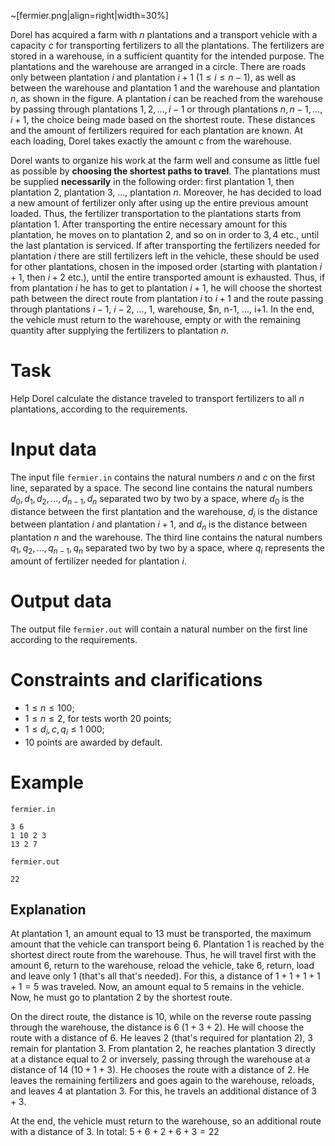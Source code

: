 ~[fermier.png|align=right|width=30%]

Dorel has acquired a farm with $n$ plantations and a transport vehicle with a capacity $c$ for transporting fertilizers to all the plantations. The fertilizers are stored in a warehouse, in a sufficient quantity for the intended purpose. The plantations and the warehouse are arranged in a circle. There are roads only between plantation $i$ and plantation $i+1$ ($1 \leq i \leq n-1$), as well as between the warehouse and plantation $1$ and the warehouse and plantation $n$, as shown in the figure. A plantation $i$ can be reached from the warehouse by passing through plantations $1, 2, \dots, i-1$ or through plantations $n, n-1, \dots, i+1$, the choice being made based on the shortest route. These distances and the amount of fertilizers required for each plantation are known. At each loading, Dorel takes exactly the amount $c$ from the warehouse.

Dorel wants to organize his work at the farm well and consume as little fuel as possible by **choosing the shortest paths to travel**. The plantations must be supplied **necessarily** in the following order: first plantation $1$, then plantation $2$, plantation $3$, $\dots$, plantation $n$. Moreover, he has decided to load a new amount of fertilizer only after using up the entire previous amount loaded. Thus, the fertilizer transportation to the plantations starts from plantation $1$. After transporting the entire necessary amount for this plantation, he moves on to plantation $2$, and so on in order to $3, 4$ etc., until the last plantation is serviced. If after transporting the fertilizers needed for plantation $i$ there are still fertilizers left in the vehicle, these should be used for other plantations, chosen in the imposed order (starting with plantation $i+1$, then $i+2$ etc.), until the entire transported amount is exhausted. Thus, if from plantation $i$ he has to get to plantation $i+1$, he will choose the shortest path between the direct route from plantation $i$ to $i+1$ and the route passing through plantations $i-1$, $i-2$, $\dots$, $1$, warehouse, $n, n-1, $\dots$, i+1. In the end, the vehicle must return to the warehouse, empty or with the remaining quantity after supplying the fertilizers to plantation $n$.

# Task

Help Dorel calculate the distance traveled to transport fertilizers to all $n$ plantations, according to the requirements.

# Input data

The input file `fermier.in` contains the natural numbers $n$ and $c$ on the first line, separated by a space. The second line contains the natural numbers $d_0, d_1, d_2, \dots, d_{n-1}, d_n$ separated two by two by a space, where $d_0$ is the distance between the first plantation and the warehouse, $d_i$ is the distance between plantation $i$ and plantation $i+1$, and $d_n$ is the distance between plantation $n$ and the warehouse. The third line contains the natural numbers $q_1, q_2, \dots, q_{n-1}, q_n$ separated two by two by a space, where $q_i$ represents the amount of fertilizer needed for plantation $i$.

# Output data

The output file `fermier.out` will contain a natural number on the first line according to the requirements.

# Constraints and clarifications

* $1 \leq n \leq 100$;
* $1 \leq n \leq 2$, for tests worth $20$ points;
* $1 \leq d_i, c, q_i \leq 1 \ 000$;
* $10$ points are awarded by default.

# Example

`fermier.in`
```
3 6
1 10 2 3
13 2 7
```

`fermier.out`
```
22
```

## Explanation

At plantation $1$, an amount equal to $13$ must be transported, the maximum amount that the vehicle can transport being $6$. Plantation $1$ is reached by the shortest direct route from the warehouse. Thus, he will travel first with the amount $6$, return to the warehouse, reload the vehicle, take $6$, return, load and leave only $1$ (that's all that's needed). For this, a distance of $1+1+1+1+1=5$ was traveled. Now, an amount equal to $5$ remains in the vehicle. Now, he must go to plantation $2$ by the shortest route.

On the direct route, the distance is $10$, while on the reverse route passing through the warehouse, the distance is $6$ ($1+3+2$). He will choose the route with a distance of $6$. He leaves $2$ (that's required for plantation $2$), $3$ remain for plantation $3$. From plantation $2$, he reaches plantation $3$ directly at a distance equal to $2$ or inversely, passing through the warehouse at a distance of $14$ ($10+1+3$). He chooses the route with a distance of $2$. He leaves the remaining fertilizers and goes again to the warehouse, reloads, and leaves $4$ at plantation $3$. For this, he travels an additional distance of $3+3$.

At the end, the vehicle must return to the warehouse, so an additional route with a distance of $3$. In total: $5+6+2+6+3=22$